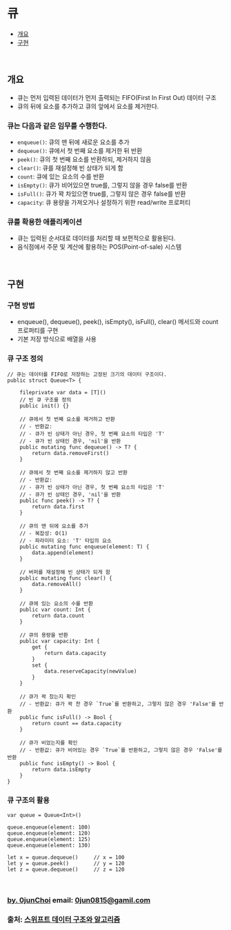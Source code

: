 # 큐 


* [개요](#개요)
* [구현](#구현)


&nbsp;
## 개요
* 큐는 먼저 입력된 데이터가 먼저 출력되는 FIFO(First In First Out) 데이터 구조
* 큐의 뒤에 요소를 추가하고 큐의 앞에서 요소를 제거한다.
    

### 큐는 다음과 같은 임무를 수행한다.
* `enqueue()`: 큐의 맨 뒤에 새로운 요소를 추가
* `dequeue()`: 큐에서 첫 번째 요소를 제거한 뒤 반환
* `peek()`: 큐의 첫 번째 요소를 반환하되, 제거하지 않음
* `clear()`: 큐를 재설정해 빈 상태가 되게 함
* `count`: 큐에 있는 요소의 수를 반환
* `isEmpty()`: 큐가 비어있으면 true를, 그렇지 않을 경우 false를 반환
* `isFull()`: 큐가 꽉 차있으면 true를, 그렇지 않은 경우 false를 반환
* `capacity`: 큐 용량을 가져오거나 설정하기 위한 read/write 프로퍼티


### 큐를 확용한 애플리케이션
* 큐는 입력된 순서대로 데이터를 처리할 때 보편적으로 활용된다.
* 음식점에서 주문 및 계산에 활용하는 POS(Point-of-sale) 시스템


&nbsp;
## 구현
### 구현 방법
* enqueue(), dequeue(), peek(), isEmpty(), isFull(), clear() 메서드와 count 프로퍼티를 구현
* 기본 저장 방식으로 배열을 사용


### 큐 구조 정의
```
// 큐는 데이터를 FIFO로 저장하는 고정된 크기의 데이터 구조이다.
public struct Queue<T> {

    fileprivate var data = [T]()
    // 빈 큐 구조를 정의
    public init() {}

    // 큐에서 첫 번째 요소를 제거하고 반환
    // - 반환값:
    // - 큐가 빈 상태가 아닌 경우, 첫 번째 요소의 타입은 'T'
    // - 큐가 빈 상태인 경우, 'nil'을 반환
    public mutating func dequeue() -> T? {
        return data.removeFirst()
    }

    // 큐에서 첫 번째 요소를 제거하지 않고 반환
    // - 반환값:
    // - 큐가 빈 상태가 아닌 경우, 첫 번째 요소의 타입은 'T'
    // - 큐가 빈 상태인 경우, 'nil'을 반환
    public func peek() -> T? {
        return data.first
    }

    // 큐의 맨 뒤에 요소를 추가
    // - 복잡성: O(1)
    // - 파라미터 요소: 'T' 타입의 요소
    public mutating func enqueue(element: T) {
        data.append(element)
    }

    // 버퍼를 재설정해 빈 상태가 되게 함
    public mutating func clear() {
        data.removeAll()
    }

    // 큐에 있는 요소의 수를 반환
    public var count: Int {
        return data.count
    }

    // 큐의 용량을 반환
    public var capacity: Int {
        get {
            return data.capacity
        }
        set {
            data.reserveCapacity(newValue)
        }
    }

    // 큐가 꽉 찼는지 확인
    // - 반환값: 큐가 꽉 찬 경우 `True`를 반환하고, 그렇지 않은 경우 'False'를 반환
    public func isFull() -> Bool {
        return count == data.capacity
    }

    // 큐가 비었는지를 확인
    // - 반환값: 큐가 비어있는 경우 `True`를 반환하고, 그렇지 않은 경우 'False'를 반환
    public func isEmpty() -> Bool {
        return data.isEmpty
    }
}
```


### 큐 구조의 활용
```
var queue = Queue<Int>()

queue.enqueue(element: 100)
queue.enqueue(element: 120)
queue.enqueue(element: 125)
queue.enqueue(element: 130)

let x = queue.dequeue()     // x = 100
let y = queue.peek()        // y = 120
let z = queue.dequeue()     // z = 120
```


&nbsp;
&nbsp;      
### [by. 0junChoi](https://github.com/0jun0815) email: <0jun0815@gamil.com>
### 출처: [스위프트 데이터 구조와 알고리즘](http://acornpub.co.kr/book/swift-structure-algorithms)

